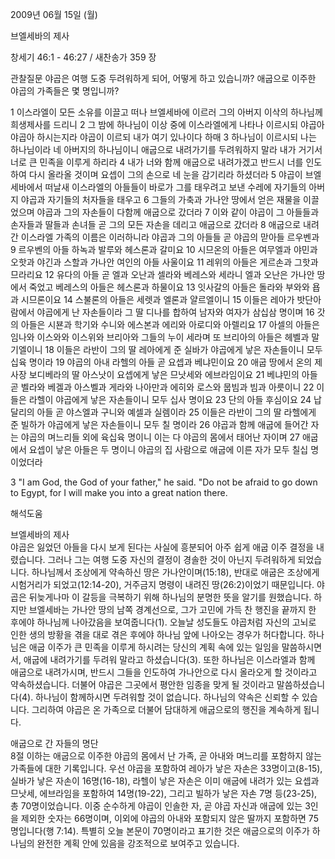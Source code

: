 2009년 06월 15일 (월)

브엘세바의 제사



창세기 46:1 - 46:27 / 새찬송가 359 장


관찰질문
야곱은 여행 도중 두려워하게 되어, 어떻게 하고 있습니까?
애굽으로 이주한 야곱의 가족들은 몇 명입니까?

1 이스라엘이 모든 소유를 이끌고 떠나 브엘세바에 이르러 그의 아버지 이삭의 하나님께 희생제사를 드리니 2 그 밤에 하나님이 이상 중에 이스라엘에게 나타나 이르시되 야곱아 야곱아 하시는지라 야곱이 이르되 내가 여기 있나이다 하매 3 하나님이 이르시되 나는 하나님이라 네 아버지의 하나님이니 애굽으로 내려가기를 두려워하지 말라 내가 거기서 너로 큰 민족을 이루게 하리라 4 내가 너와 함께 애굽으로 내려가겠고 반드시 너를 인도하여 다시 올라올 것이며 요셉이 그의 손으로 네 눈을 감기리라 하셨더라 5 야곱이 브엘세바에서 떠날새 이스라엘의 아들들이 바로가 그를 태우려고 보낸 수레에 자기들의 아버지 야곱과 자기들의 처자들을 태우고 6 그들의 가축과 가나안 땅에서 얻은 재물을 이끌었으며 야곱과 그의 자손들이 다함께 애굽으로 갔더라 7 이와 같이 야곱이 그 아들들과 손자들과 딸들과 손녀들 곧 그의 모든 자손을 데리고 애굽으로 갔더라 8 애굽으로 내려간 이스라엘 가족의 이름은 이러하니라 야곱과 그의 아들들 곧 야곱의 맏아들 르우벤과 9 르우벤의 아들 하녹과 발루와 헤스론과 갈미요 10 시므온의 아들은 여무엘과 야민과 오핫과 야긴과 스할과 가나안 여인의 아들 사울이요 11 레위의 아들은 게르손과 그핫과 므라리요 12 유다의 아들 곧 엘과 오난과 셀라와 베레스와 세라니 엘과 오난은 가나안 땅에서 죽었고 베레스의 아들은 헤스론과 하물이요 13 잇사갈의 아들은 돌라와 부와와 욥과 시므론이요 14 스불론의 아들은 세렛과 엘론과 얄르엘이니 15 이들은 레아가 밧단아람에서 야곱에게 난 자손들이라 그 딸 디나를 합하여 남자와 여자가 삼십삼 명이며 16 갓의 아들은 시뵨과 학기와 수니와 에스본과 에리와 아로디와 아렐리요 17 아셀의 아들은 임나와 이스와와 이스위와 브리아와 그들의 누이 세라며 또 브리아의 아들은 헤벨과 말기엘이니 18 이들은 라반이 그의 딸 레아에게 준 실바가 야곱에게 낳은 자손들이니 모두 십육 명이라 19 야곱의 아내 라헬의 아들 곧 요셉과 베냐민이요 
20 애굽 땅에서 온의 제사장 보디베라의 딸 아스낫이 요셉에게 낳은 므낫세와 에브라임이요 21 베냐민의 아들 곧 벨라와 베겔과 아스벨과 게라와 나아만과 에히와 로스와 뭅빔과    빔과 아릇이니 22 이들은 라헬이 야곱에게 낳은 자손들이니 모두 십사 명이요 23 단의 아들 후심이요 24 납달리의 아들 곧 야스엘과 구니와 예셀과 실렘이라 25 이들은 라반이 그의 딸 라헬에게 준 빌하가 야곱에게 낳은 자손들이니 모두 칠 명이라 26 야곱과 함께 애굽에 들어간 자는 야곱의 며느리들 외에 육십육 명이니 이는 다 야곱의 몸에서 태어난 자이며 27 애굽에서 요셉이 낳은 아들은 두 명이니 야곱의 집 사람으로 애굽에 이른 자가 모두 칠십 명이었더라  

3 "I am God, the God of your father," he said. "Do not be afraid to go down to Egypt, for I will make you into a great nation there.

해석도움





브엘세바의 제사  
야곱은 잃었던 아들을 다시 보게 된다는 사실에 흥분되어 아주 쉽게 애굽 이주 결정을 내렸습니다. 그러나 그는 여행 도중 자신의 결정이 경솔한 것이 아닌지 두려워하게 되었습니다. 하나님께서 조상에게 약속하신 땅은 가나안이며(15:18), 반대로 애굽은 조상에게 시험거리가 되었고(12:14-20), 거주금지 명령이 내려진 땅(26:2)이었기 때문입니다. 야곱은 뒤늦게나마 이 갈등을 극복하기 위해 하나님의 분명한 뜻을 알기를 원했습니다. 하지만 브엘세바는 가나안 땅의 남쪽 경계선으로, 그가 고민에 가득 찬 행진을 끝까지 한 후에야 하나님께 나아갔음을 보여줍니다(1). 오늘날 성도들도 야곱처럼 자신의 고뇌로 인한 생의 방황을 겪을 대로 겪은 후에야 하나님 앞에 나아오는 경우가 허다합니다. 하나님은 애굽 이주가 큰 민족을 이루게 하시려는 당신의 계획 속에 있는 일임을 말씀하시면서, 애굽에 내려가기를 두려워 말라고 하셨습니다(3). 또한 하나님은 이스라엘과 함께 애굽으로 내려가시며, 반드시 그들을 인도하여 가나안으로 다시 올라오게 할 것이라고 약속하셨습니다. 더불어 야곱은 그곳에서 평안한 임종을 맞게 될 것이라고 말씀하셨습니다(4). 하나님이 함께하시면 두려워할 것이 없습니다. 하나님의 약속은 신뢰할 수 있습니다. 그리하여 야곱은 온 가족으로 더불어 담대하게 애굽으로의 행진을 계속하게 됩니다.             

애굽으로 간 자들의 명단  
8절 이하는 애굽으로 이주한 야곱의 몸에서 난 가족, 곧 아내와 며느리를 포함하지 않는 가족들에 대한 기록입니다. 우선 야곱을 포함하여 레아가 낳은 자손은 33명이고(8-15), 실바가 낳은 자손이 16명(16-18), 라헬이 낳은 자손은 이미 애굽에 내려가 있는 요셉과 므낫세, 에브라임을 포함하여 14명(19-22), 그리고 빌하가 낳은 자손 7명 등(23-25), 총 70명이었습니다. 이중 순수하게 야곱이 인솔한 자, 곧 야곱 자신과 애굽에 있는 3인을 제외한 숫자는 66명이며, 이외에 야곱의 아내와 포함되지 않은 딸까지 포함하면 75명입니다(행 7:14). 특별히 오늘 본문이 70명이라고 표기한 것은 애굽으로의 이주가 하나님의 완전한 계획 안에 있음을 강조적으로 보여주고 있습니다.